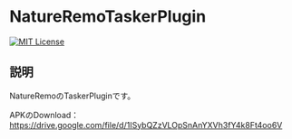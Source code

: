# NatureRemoTaskerPlugin
[![MIT License](http://img.shields.io/badge/license-MIT-blue.svg?style=flat)](LICENSE)

## 説明
NatureRemoのTaskerPluginです。

APKのDownload：https://drive.google.com/file/d/1ISybQZzVLOpSnAnYXVh3fY4k8Ft4oo6V


